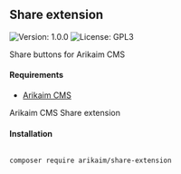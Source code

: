 ## Share extension
![Version: 1.0.0](https://img.shields.io/github/release/arikaim/share-extension.svg)
![License: GPL3](https://img.shields.io/badge/License-GPLv3-blue.svg)

Share buttons for Arikaim CMS

#### Requirements 
  * [Arikaim CMS](https://github.com/arikaim/arikaim)
  


Arikaim CMS Share extension


#### Installation

```sh

composer require arikaim/share-extension

```
